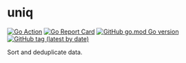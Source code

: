# uniq

[![Go Action](https://github.com/gochore/uniq/workflows/Go/badge.svg)](https://github.com/gochore/uniq/actions)
[![Go Report Card](https://goreportcard.com/badge/github.com/gochore/uniq)](https://goreportcard.com/report/github.com/gochore/uniq)
[![GitHub go.mod Go version](https://img.shields.io/github/go-mod/go-version/gochore/uniq)](https://github.com/gochore/uniq/blob/master/go.mod)
[![GitHub tag (latest by date)](https://img.shields.io/github/v/tag/gochore/uniq)](https://github.com/gochore/uniq/releases)

Sort and deduplicate data.
